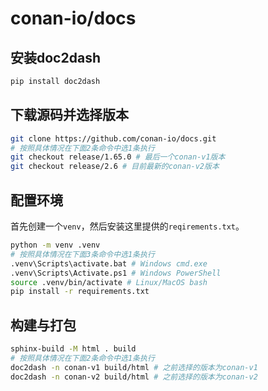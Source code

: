 # conan-io/docs

## 安装doc2dash
```bash
pip install doc2dash
```

## 下载源码并选择版本
```bash
git clone https://github.com/conan-io/docs.git
# 按照具体情况在下面2条命令中选1条执行
git checkout release/1.65.0 # 最后一个conan-v1版本
git checkout release/2.6 # 目前最新的conan-v2版本
```

## 配置环境
首先创建一个`venv`，然后安装这里提供的`reqirements.txt`。
```bash
python -m venv .venv
# 按照具体情况在下面3条命令中选1条执行
.venv\Scripts\activate.bat # Windows cmd.exe
.venv\Scripts\Activate.ps1 # Windows PowerShell
source .venv/bin/activate # Linux/MacOS bash
pip install -r requirements.txt
```

## 构建与打包
```bash
sphinx-build -M html . build
# 按照具体情况在下面2条命令中选1条执行
doc2dash -n conan-v1 build/html # 之前选择的版本为conan-v1
doc2dash -n conan-v2 build/html # 之前选择的版本为conan-v2
```
